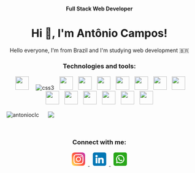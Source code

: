 
<h4 align="center">Full Stack Web Developer</h4>
<h1 align="center">Hi 👋, I'm Antônio Campos!</h1>
<p align="center">Hello everyone, I'm from Brazil and I'm studying web development 🇧🇷</p>
<h3 align="center">Technologies and tools:</h3>
<p align="center">
  <img width="35" height="35" hspace="10"src="https://cdn.jsdelivr.net/gh/devicons/devicon/icons/git/git-original.svg" />
  <img width="35" height="35" hspace="5"src="https://cdn.jsdelivr.net/gh/devicons/devicon/icons/html5/html5-original.svg" alt="css3" width="40" height="40"/> 
  <img width="35" height="35" hspace="5"src="https://cdn.jsdelivr.net/gh/devicons/devicon/icons/css3/css3-original.svg" />
  <img width="35" height="35" hspace="5"src="https://cdn.jsdelivr.net/gh/devicons/devicon/icons/javascript/javascript-original.svg" />
  <img width="35" height="35" hspace="5"src="https://cdn.jsdelivr.net/gh/devicons/devicon/icons/typescript/typescript-original.svg" />
  <img width="35" height="35" hspace="5"src="https://cdn.jsdelivr.net/gh/devicons/devicon/icons/react/react-original.svg" />
  <img width="35" height="35" hspace="5"src="https://cdn.jsdelivr.net/gh/devicons/devicon/icons/redux/redux-original.svg" />
  <img width="35" height="35" hspace="5"src="https://cdn.jsdelivr.net/gh/devicons/devicon/icons/docker/docker-original.svg" />
  <img width="35" height="35" hspace="5"src="https://cdn.jsdelivr.net/gh/devicons/devicon/icons/mysql/mysql-original-wordmark.svg" />
  <img width="35" height="35" hspace="5"src="https://cdn.jsdelivr.net/gh/devicons/devicon/icons/nodejs/nodejs-original.svg" />
  <img width="35" height="35" hspace="5"src="https://cdn.jsdelivr.net/gh/devicons/devicon/icons/express/express-original.svg" />
  <img width="35" height="35" hspace="5"src="https://cdn.jsdelivr.net/gh/devicons/devicon/icons/sequelize/sequelize-original.svg" />
  <img width="35" height="35" hspace="5"src="https://cdn.jsdelivr.net/gh/devicons/devicon/icons/mongodb/mongodb-original-wordmark.svg" />
  <img width="35" height="35" hspace="5"src="https://cdn.jsdelivr.net/gh/devicons/devicon/icons/jest/jest-plain.svg" />
  <img width="35" height="35" hspace="5"src="https://cdn.jsdelivr.net/gh/devicons/devicon/icons/mocha/mocha-plain.svg" />
</p>
<p>
<img align="center" width="400" hspace="10" src="https://github-readme-stats.vercel.app/api/top-langs?username=antonioclc&show_icons=true&locale=en&layout=compact&theme=dracula" alt="antonioclc" /> 
<img align="center" width="400" hspace="10" src="https://github-readme-stats.vercel.app/api?username=antonioclc&show_icons=true&theme=dracula" />
</p>
<br>
<h3 align="center">Connect with me:</h3>
<p align="center">
  <a href="https://www.instagram.com/toninho_campos99/" target="_blank"   rel="noreferrer">
  <img src=https://github.com/antonioclc/antonioclc/blob/main/logo-instagram-by-www.flaticon.com.png?raw=true alt="instagram" width="35" height="35" hspace="8"/>
  </a>
  <a href="https://www.linkedin.com/in/ant%C3%B4nio-campos/" target="_blank"   rel="noreferrer">
    <img src=https://github.com/antonioclc/antonioclc/blob/main/logo-linkedin-by-www.flaticon.com.png?raw=true alt="instagram" width="35" height="35" hspace="8"/>
  </a>
  <a href="https://www.linkedin.com/in/ant%C3%B4nio-campos/" target="_blank"   rel="noreferrer">
    <img src=https://github.com/antonioclc/antonioclc/blob/main/logo-whatsapp-by-www.flaticon.com.png?raw=true alt="instagram" width="35" height="35" hspace="8"/>
  </a>
</p>   
